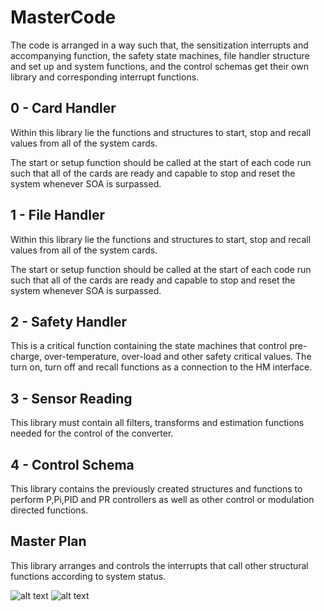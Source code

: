 # MasterCode

The code is arranged in a way such that,
the sensitization interrupts and accompanying function,
the safety state machines,
file handler structure and set up and system functions,
and the control schemas get their own library and corresponding interrupt functions.

## 0 - Card Handler

Within this library lie the functions and structures to start, stop and recall values from all of the system cards.

The start or setup function should be called at the start of each code run such that all of the cards are ready and capable to stop and reset the system whenever SOA is surpassed.

## 1 - File Handler

Within this library lie the functions and structures to start, stop and recall values from all of the system cards.

The start or setup function should be called at the start of each code run such that all of the cards are ready and capable to stop and reset the system whenever SOA is surpassed.

## 2 - Safety Handler

This is a critical function containing the state machines that control pre-charge, over-temperature, over-load and other safety critical values. The turn on, turn off and recall functions as a connection to the HM interface.

## 3 - Sensor Reading

This library must contain all filters, transforms and estimation functions needed for the control of the converter.

## 4 - Control Schema

This library contains the previously created structures and functions to perform P,Pi,PID and PR controllers as well as other control or modulation directed functions.

## Master Plan

This library arranges and controls the interrupts that call other structural functions according to system status.

![alt text](https://media.makeameme.org/created/my-master-plan-593558.jpg)
![alt text](https://preview.redd.it/t60h2airs1o61.png?width=960&crop=smart&auto=webp&v=enabled&s=a02572042a3a1ebb45408e06feb130c7f3b14702)
